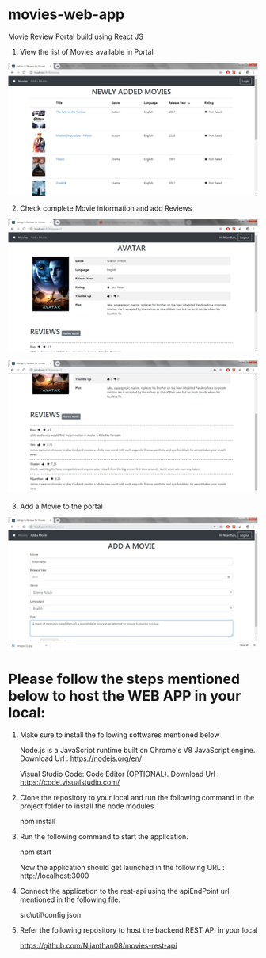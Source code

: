 # movies-web-app

Movie Review Portal build using React JS

1. View the list of Movies available in Portal

![](/screenshots/Movies.jpg)

2. Check complete Movie information and add Reviews

![](/screenshots/MovieInfo.jpg)

![](/screenshots/CheckReviews.jpg)

3. Add a Movie to the portal

![](/screenshots/AddMovie.jpg)

# Please follow the steps mentioned below to host the WEB APP in your local:

1. Make sure to install the following softwares mentioned below

    Node.js is a JavaScript runtime built on Chrome's V8 JavaScript engine.
    Download Url : https://nodejs.org/en/
    
    Visual Studio Code: Code Editor (OPTIONAL).
    Download Url : https://code.visualstudio.com/
    
2. Clone the repository to your local and run the following command in the project folder to install the node modules

     npm install
     
3. Run the following command to start the application.

     npm start
     
   Now the application should get launched in the following URL : http://localhost:3000
   
4. Connect the application to the rest-api using the apiEndPoint url  mentioned in the following file:
    
      src\util\config.json
      
5. Refer the following repository to host the backend REST API in your local

      https://github.com/Nijanthan08/movies-rest-api

    
